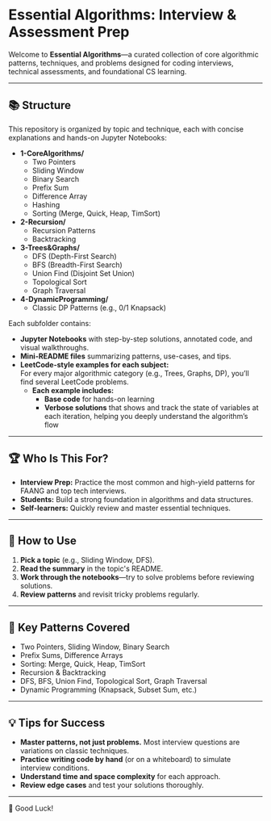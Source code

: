 # Essential Algorithms: Interview & Assessment Prep

Welcome to **Essential Algorithms**—a curated collection of core algorithmic patterns, techniques, and problems designed for coding interviews, technical assessments, and foundational CS learning.

---

## 📚 Structure

This repository is organized by topic and technique, each with concise explanations and hands-on Jupyter Notebooks:

- **1-CoreAlgorithms/**
  - Two Pointers
  - Sliding Window
  - Binary Search
  - Prefix Sum
  - Difference Array
  - Hashing
  - Sorting (Merge, Quick, Heap, TimSort)
- **2-Recursion/**
  - Recursion Patterns
  - Backtracking
- **3-Trees&Graphs/**
  - DFS (Depth-First Search)
  - BFS (Breadth-First Search)
  - Union Find (Disjoint Set Union)
  - Topological Sort
  - Graph Traversal
- **4-DynamicProgramming/**
  - Classic DP Patterns (e.g., 0/1 Knapsack)

Each subfolder contains:
- **Jupyter Notebooks** with step-by-step solutions, annotated code, and visual walkthroughs.
- **Mini-README files** summarizing patterns, use-cases, and tips.
- **LeetCode-style examples for each subject:**  
  For every major algorithmic category (e.g., Trees, Graphs, DP), you’ll find several LeetCode problems.  
  - **Each example includes:**  
    - **Base code** for hands-on learning  
    - **Verbose solutions** that shows and track the state of variables at each iteration, helping you deeply understand the algorithm’s flow

---

## 🏆 Who Is This For?

- **Interview Prep:** Practice the most common and high-yield patterns for FAANG and top tech interviews.
- **Students:** Build a strong foundation in algorithms and data structures.
- **Self-learners:** Quickly review and master essential techniques.

---

## 🧭 How to Use

1. **Pick a topic** (e.g., Sliding Window, DFS).
2. **Read the summary** in the topic's README.
3. **Work through the notebooks**—try to solve problems before reviewing solutions.
4. **Review patterns** and revisit tricky problems regularly.

---

## 🧩 Key Patterns Covered

- Two Pointers, Sliding Window, Binary Search
- Prefix Sums, Difference Arrays
- Sorting: Merge, Quick, Heap, TimSort
- Recursion & Backtracking
- DFS, BFS, Union Find, Topological Sort, Graph Traversal
- Dynamic Programming (Knapsack, Subset Sum, etc.)

---

## 💡 Tips for Success

- **Master patterns, not just problems.** Most interview questions are variations on classic techniques.
- **Practice writing code by hand** (or on a whiteboard) to simulate interview conditions.
- **Understand time and space complexity** for each approach.
- **Review edge cases** and test your solutions thoroughly.

---

🚀 Good Luck!

